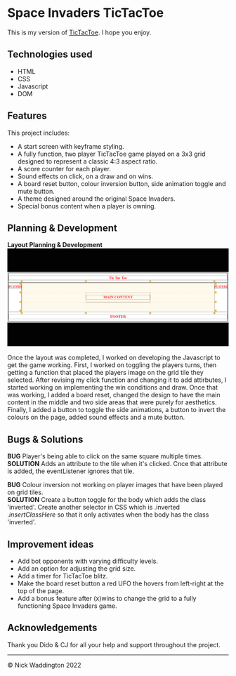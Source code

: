 # Space Invaders TicTacToe

This is my version of [TicTacToe](https://waddo4.github.io/Project0-TicTacToe/). I hope you enjoy.

## Technologies used
 - HTML
 - CSS
 - Javascript
 - DOM
## Features

This project includes:

 - A start screen with keyframe styling.
 - A fully function, two player TicTacToe game played on a 3x3 grid designed to represent a classic 4:3 aspect ratio.
 - A score counter for each player.
 - Sound effects on click, on a draw and on wins.
 - A board reset button, colour inversion button, side animation toggle and mute button.
 - A theme designed around the original Space Invaders.
 - Special bonus content when a player is owning.

## Planning & Development

**Layout Planning & Development** <br />
![Layout development](Images/layoutDevelopment.gif) <br />

Once the layout was completed, I worked on developing the Javascript to get the game working. First, I worked on toggling the players turns, then getting a function that placed the players image on the grid tile they selected. After revising my click function and changing it to add attirbutes, I started working on implementing the win conditions and draw. Once that was working, I added a board reset, changed the design to have the main content in the middle and two side areas that were purely for aesthetics. Finally, I added a button to toggle the side animations, a button to invert the colours on the page, added sound effects and a mute button.


## Bugs & Solutions
**BUG**
Player's being able to click on the same square multiple times. <br />
**SOLUTION**
Adds an attribute to the tile when it's clicked. Cnce that attribute is added, the eventListener ignores that tile.

**BUG**
Colour inversion not working on player images that have been played on grid tiles. <br />
**SOLUTION**
Create a button toggle for the body which adds the class 'inverted'. Create another selector in CSS which is .inverted .*insertClassHere* so that it only activates when the body has the class 'inverted'.



## Improvement ideas

 - Add bot opponents with varying difficulty levels.
 - Add an option for adjusting the grid size.
 - Add a timer for TicTacToe blitz.
 - Make the board reset button a red UFO the hovers from left-right at the top of the page.
 - Add a bonus feature after (x)wins to change the grid to a fully functioning Space Invaders game. 

## Acknowledgements

Thank you Dido & CJ for all your help and support throughout the project.

---

© Nick Waddington 2022
